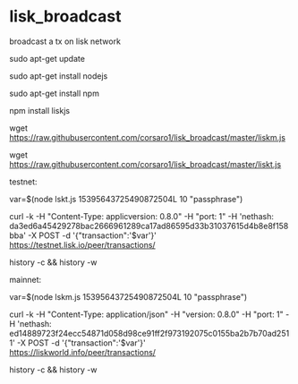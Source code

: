 # lisk_broadcast
broadcast a tx on lisk network


sudo apt-get update

sudo apt-get install nodejs

sudo apt-get install npm

npm install liskjs

wget https://raw.githubusercontent.com/corsaro1/lisk_broadcast/master/liskm.js

wget https://raw.githubusercontent.com/corsaro1/lisk_broadcast/master/liskt.js



testnet:

var=$(node lskt.js 15395643725490872504L 10 "passphrase")

curl -k -H "Content-Type: applicversion: 0.8.0" -H "port: 1" -H 'nethash: da3ed6a45429278bac2666961289ca17ad86595d33b31037615d4b8e8f158bba' -X POST -d '{"transaction":'$var'}' https://testnet.lisk.io/peer/transactions/

history -c && history -w




mainnet:

var=$(node lskm.js 15395643725490872504L 10 "passphrase")

curl -k -H "Content-Type: application/json" -H "version: 0.8.0" -H "port: 1" -H 'nethash: ed14889723f24ecc54871d058d98ce91ff2f973192075c0155ba2b7b70ad2511' -X POST -d '{"transaction":'$var'}' https://liskworld.info/peer/transactions/

history -c && history -w




